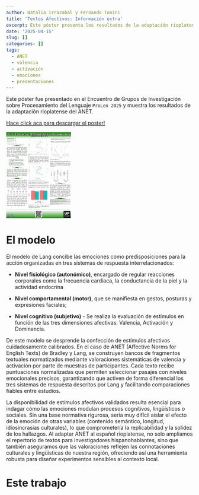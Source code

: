 ```yaml
---
author: Natalia Irrazabal y Fernando Tonini
title: 'Textos Afectivos: Información extra'
excerpt: Este póster presenta los resultados de la adaptación rioplatense del ANET, explorando cómo el tipo de texto, la edad y el sexo influyen en la evaluación emocional de estímulos escritos. Incluye análisis de valencia, activación y dominancia en una muestra argentina.
date: '2025-04-15'
slug: []
categories: []
tags:
  - ANET
  - valencia
  - activación
  - emociones
  - presentaciones
---
```


Este póster fue presentado en el Encuentro de Grupos de Investigación sobre Procesamiento del Lenguaje `ProLen 2025` y muestra los resultados de la adaptación rioplatense del ANET.

[Hace click aca para descargar el poster!](https://drive.google.com/uc?id=10cACUbR9Erb0B-PoaGKkeMe1Orxb8caL&export=download)

![](miniatura_poster.png)

# El modelo

El modelo de Lang concibe las emociones como predisposiciones para la acción organizadas en tres sistemas de respuesta interrelacionados:

-    **Nivel fisiológico (autonómico)**, encargado de regular reacciones corporales como la frecuencia cardíaca, la conductancia de la piel y la actividad endocrina

-    **Nivel comportamental (motor)**, que se manifiesta en gestos, posturas y expresiones faciales;

-    **Nivel cognitivo (subjetivo)** - Se realiza la evaluación de estímulos en función de las tres dimensiones afectivas: Valencia, Activación y Dominancia.

De este modelo se desprende la confección de estímulos afectivos cuidadosamente calibrados. En el caso de ANET (Affective Norms for English Texts) de Bradley y Lang, se construyen bancos de fragmentos textuales normatizados mediante valoraciones sistemáticas de valencia y activación por parte de muestras de participantes. Cada texto recibe puntuaciones normalizadas que permiten seleccionar pasajes con niveles emocionales precisos, garantizando que activen de forma diferencial los tres sistemas de respuesta descritos por Lang y facilitando comparaciones fiables entre estudios.

La disponibilidad de estímulos afectivos validados resulta esencial para indagar cómo las emociones modulan procesos cognitivos, lingüísticos o sociales. Sin una base normativa rigurosa, sería muy difícil aislar el efecto de la emoción de otras variables (contenido semántico, longitud, idiosincrasias culturales), lo que comprometería la replicabilidad y la solidez de los hallazgos. Al adaptar ANET al español rioplatense, no solo ampliamos el repertorio de textos para investigadores hispanohablantes, sino que también aseguramos que las valoraciones reflejen las connotaciones culturales y lingüísticas de nuestra región, ofreciendo así una herramienta robusta para diseñar experimentos sensibles al contexto local.

# Este trabajo
